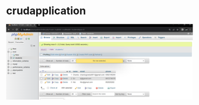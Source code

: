 # crudapplication
![Image 1](https://github.com/chandusgowda3811/crudapplication/blob/main/images/1.png)
